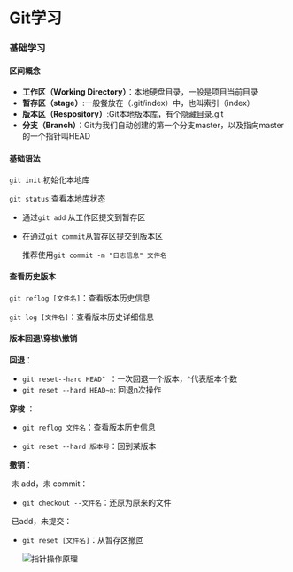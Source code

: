 # Git学习

### 基础学习

#### 区间概念

* **工作区（Working Directory）**：本地硬盘目录，一般是项目当前目录
* **暂存区（stage）**:一般餐放在（.git/index）中，也叫索引（index）
* **版本区（Respository）**:Git本地版本库，有个隐藏目录.git
* **分支（Branch）**：Git为我们自动创建的第一个分支master，以及指向master的一个指针叫HEAD

#### 基础语法

`git init`:初始化本地库

`git status`:查看本地库状态

* 通过`git add` 从工作区提交到暂存区

* 在通过`git commit`从暂存区提交到版本区

  推荐使用`git commit -m "日志信息" 文件名`

#### 查看历史版本

`git reflog [文件名]`：查看版本历史信息

`git log [文件名]`：查看版本历史详细信息

#### 版本回退\穿梭\撤销

**回退**：

* `git reset--hard HEAD^ `：一次回退一个版本，^代表版本个数
* `git reset --hard HEAD~n`: 回退n次操作

**穿梭** ：

* `git reflog 文件名`：查看版本历史信息

*  `git reset --hard 版本号`：回到某版本

**撤销**：

​	未 add，未 commit：

* `git checkout --文件名`：还原为原来的文件

​	已add，未提交：

* `git reset [文件名]`：从暂存区撤回

  ![指针操作原理](C:\Users\naruto\Desktop\images\指针操作原理.png)
